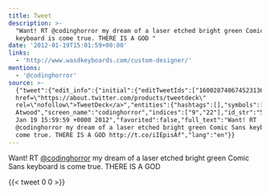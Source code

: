 ```yaml
---
title: Tweet
description: >-
  "Want! RT @codinghorror my dream of a laser etched bright green Comic Sans
  keyboard is come true. THERE IS A GOD "
date: '2012-01-19T15:01:59+00:00'
links:
  - 'http://www.wasdkeyboards.com/custom-designer/'
mentions:
  - '@codinghorror'
source: >-
  {"tweet":{"edit_info":{"initial":{"editTweetIds":["160028740674523136"],"editableUntil":"2012-01-19T16:59:59.624Z","editsRemaining":"5","isEditEligible":true}},"retweeted":false,"source":"<a
  href=\"https://about.twitter.com/products/tweetdeck\"
  rel=\"nofollow\">TweetDeck</a>","entities":{"hashtags":[],"symbols":[],"user_mentions":[{"name":"Jeff
  Atwood","screen_name":"codinghorror","indices":["9","22"],"id_str":"5637652","id":"5637652"}],"urls":[{"url":"http://t.co/iIEpisAf","expanded_url":"http://www.wasdkeyboards.com/custom-designer/","display_url":"wasdkeyboards.com/custom-designe…","indices":["112","132"]}]},"display_text_range":["0","132"],"favorite_count":"0","id_str":"160028740674523136","truncated":false,"retweet_count":"0","id":"160028740674523136","possibly_sensitive":false,"created_at":"Thu
  Jan 19 15:59:59 +0000 2012","favorited":false,"full_text":"Want! RT
  @codinghorror my dream of a laser etched bright green Comic Sans keyboard is
  come true. THERE IS A GOD http://t.co/iIEpisAf","lang":"en"}}
---
```

Want! RT [@codinghorror](https://twitter.com/@codinghorror) my dream of a laser etched bright green Comic Sans keyboard is come true. THERE IS A GOD 
    
{{< tweet 0 0 >}}
    
